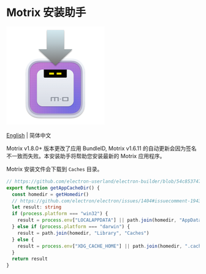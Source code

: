 # Motrix 安装助手

<p>
  <a href="https://motrix.app">
    <img src="./build/256x256.png" width="256" alt="App Icon" />
  </a>
</p>

[English](./README.md) | 简体中文

Motrix v1.8.0+ 版本更改了应用 BundleID, Motrix v1.6.11 的自动更新会因为签名不一致而失败。本安装助手将帮助您安装最新的 Motrix 应用程序。

Motrix 安装文件会下载到 `Caches` 目录。

```typescript
// https://github.com/electron-userland/electron-builder/blob/54c85374790f7a8e0dc520a20c716b4afe69be20/packages/electron-updater/src/AppAdapter.ts#L32-L44
export function getAppCacheDir() {
  const homedir = getHomedir()
  // https://github.com/electron/electron/issues/1404#issuecomment-194391247
  let result: string
  if (process.platform === "win32") {
    result = process.env["LOCALAPPDATA"] || path.join(homedir, "AppData", "Local")
  } else if (process.platform === "darwin") {
    result = path.join(homedir, "Library", "Caches")
  } else {
    result = process.env["XDG_CACHE_HOME"] || path.join(homedir, ".cache")
  }
  return result
}
```